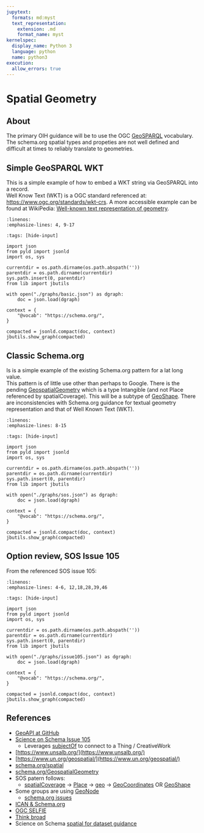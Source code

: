```yaml
---
jupytext:
  formats: md:myst
  text_representation:
    extension: .md
    format_name: myst
kernelspec:
  display_name: Python 3
  language: python
  name: python3
execution:
  allow_errors: true
---
```


# Spatial Geometry

## About

The primary OIH guidance will be to use the OGC [GeoSPARQL](https://www.ogc.org/standards/geosparql)
vocabulary.  The schema.org spatial types and propeties are not well defined and difficult at times
to reliably translate to geometries.  

## Simple GeoSPARQL WKT

This is a simple example of how to embed a WKT string via GeoSPARQL into a record.  
Well Know Text (WKT) is a OGC standard referenced at: https://www.ogc.org/standards/wkt-crs.
A more accessible example can be found at WikiPedia:
[Well-known text representation of geometry](https://en.wikipedia.org/wiki/Well-known_text_representation_of_geometry).

```{literalinclude} ./graphs/basic.json
:linenos:
:emphasize-lines: 4, 9-17
```


```{code-cell}
:tags: [hide-input]

import json
from pyld import jsonld
import os, sys

currentdir = os.path.dirname(os.path.abspath(''))
parentdir = os.path.dirname(currentdir)
sys.path.insert(0, parentdir)
from lib import jbutils

with open("./graphs/basic.json") as dgraph:
    doc = json.load(dgraph)

context = {
    "@vocab": "https://schema.org/",
}

compacted = jsonld.compact(doc, context)
jbutils.show_graph(compacted)

```

## Classic Schema.org


Is is a simple example of the existing Schema.org pattern for a lat long value.  
This pattern is of little use other than perhaps to Google. There is the 
pending [GeospatialGeometry](https://schema.org/GeospatialGeometry) which is a 
type Intangible (and not Place referenced by spatialCoverage).  This will be a 
subtype of [GeoShape](https://schema.org/GeoShape).   There are inconsistencies with
Schema.org guidance for textual geometry representation and that of Well 
Known Text (WKT).

```{literalinclude} ./graphs/sos.json
:linenos:
:emphasize-lines: 8-15
```

```{code-cell}
:tags: [hide-input]

import json
from pyld import jsonld
import os, sys

currentdir = os.path.dirname(os.path.abspath(''))
parentdir = os.path.dirname(currentdir)
sys.path.insert(0, parentdir)
from lib import jbutils

with open("./graphs/sos.json") as dgraph:
    doc = json.load(dgraph)

context = {
    "@vocab": "https://schema.org/",
}

compacted = jsonld.compact(doc, context)
jbutils.show_graph(compacted)

```


## Option review, SOS Issue 105

From the referenced SOS issue 105:

```{literalinclude} ./graphs/issue105.json
:linenos:
:emphasize-lines: 4-6, 12,18,28,39,46

```


```{code-cell}
:tags: [hide-input]

import json
from pyld import jsonld
import os, sys

currentdir = os.path.dirname(os.path.abspath(''))
parentdir = os.path.dirname(currentdir)
sys.path.insert(0, parentdir)
from lib import jbutils

with open("./graphs/issue105.json") as dgraph:
    doc = json.load(dgraph)

context = {
    "@vocab": "https://schema.org/",
}

compacted = jsonld.compact(doc, context)
jbutils.show_graph(compacted)

```



## References

* [GeoAPI at GitHub](https://github.com/opengeospatial/geoapi)
* [Science on Schema Issue 105](https://github.com/ESIPFed/science-on-schema.org/issues/105)
  * Leverages [subjectOf](https://schema.org/subjectOf) to connect to a Thing / CreativeWork
* [https://www.unsalb.org/](https://www.unsalb.org/)
* [https://www.un.org/geospatial/](https://www.un.org/geospatial/)
* [schema.org/spatial](https://schema.org/spatial)
* [schema.org/GeospatialGeometry](https://schema.org/GeospatialGeometry)
* SOS patern follows:
  * [spatialCoverage](https://schema.org/spatialCoverage) -> [Place](https://schema.org/Place) -> [geo](https://schema.org/geo) -> [GeoCoordinates](https://schema.org/GeoCoordinates) OR [GeoShape](https://schema.org/GeoShape)
* Some groups are using [GeoNode](https://geonode.org)
  * [schema.org issues](https://github.com/GeoNode/geonode/issues?q=schema.org)
* [ICAN & Schema.org](https://docs.google.com/document/d/1Ya7SNm0h6b04nIVMQ_M65LopxZ6_jojXzTxjfaX5Mxw/edit)
* [OGC SELFIE](https://www.ogc.org/projects/initiatives/selfie)
* [Think broad](https://docs.google.com/presentation/d/1HhuL73g1Bi_d86yT9VGfhvO0Xef9nKhJVwEeRYZ9k0c/edit#slide=id.ga724934615_3_0)
* Science on Schema [spatial for dataset guidance](https://github.com/ESIPFed/science-on-schema.org/blob/master/guides/Dataset.md#spatial-coverage)
